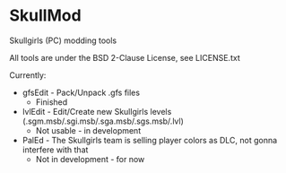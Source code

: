 SkullMod
========

Skullgirls (PC) modding tools

All tools are under the BSD 2-Clause License, see LICENSE.txt

Currently:
* gfsEdit - Pack/Unpack .gfs files
    * Finished
* lvlEdit - Edit/Create new Skullgirls levels (.sgm.msb/.sgi.msb/.sga.msb/.sgs.msb/.lvl)
    * Not usable - in development
* PalEd - The Skullgirls team is selling player colors as DLC, not gonna interfere with that
    * Not in development - for now